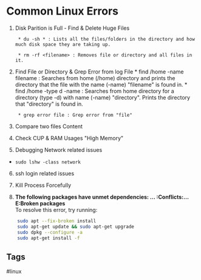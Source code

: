 # Common Linux Errors 

1. Disk Parition is Full - Find & Delete Huge Files  

        * du -sh * : Lists all the files/folders in the directory and how much disk space they are taking up.

        * rm -rf <filename> : Removes file or directory and all files in it.

2. Find File or Directory & Grep Error from log File
        * find /home -name filename : Searches from home (/home) directory and prints the directory that the file with the name (-name) "filename" is found in.
        * find /home -type d -name <directory> : Searches from home directory for a directory (type -d) with name (-name) "directory". Prints the directory that "directory" is found in.

        * grep error file : Grep error from "file"

3. Compare two files Content

4. Check CUP & RAM Usages "High Memory"

5. Debugging Network related issues
* `sudo lshw -class network`

6. ssh login related issues

7. Kill Process Forcefully

8. **The following packages have unmet dependencies: ... :Conflicts:... E:Broken packages**  
To resolve this error, try running:
```bash
	sudo apt --fix-broken install
	sudo apt-get update && sudo apt-get upgrade
	sudo dpkg --configure -a
	sudo apt-get install -f
```

## Tags
#linux
